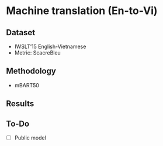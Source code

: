 # Machine translation (En-to-Vi)

## Dataset
- IWSLT’15 English-Vietnamese
- Metric: ScacreBleu

## Methodology
- mBART50

## Results

## To-Do
- [ ] Public model